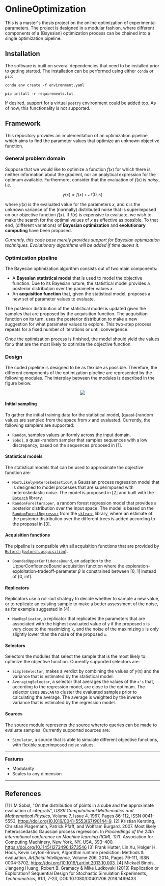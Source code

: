 # OnlineOptimization
This is a master's thesis project on the online optimization of experimental parameters. The project is designed in a modular fashion, where different components of a (Bayesian) optimization process can be chained into a single optimization pipeline.

## Installation
The software is built on several dependencies that need to be installed prior to getting started. The installation can be performed using either `conda` or `pip`:

```conda env create -f environment.yaml```

```pip install -r requirements.txt```

If desired, support for a virtual `poetry` environment could be added too. As of now, this functionality is not supported. 

## Framework
This repository provides an implementation of an optimization pipeline, which aims to find the parameter values that optimize an unknown objective function. 
### General problem domain
Suppose that we would like to optimize a function $f(x)$ for which there is neither information about the gradient, nor an analytical expression for the optimum available. Furthermore, consider that the evaluation of $f(x)$ is _noisy_, i.e.

$$y(x) = f(x) + \mathcal{N}(0, \varepsilon)$$

where $y(x)$ is the evaluated value for the parameters $x$, and $\varepsilon$ is the unknown variance of the (normally) distributed noise that is superimposed on our objective function $f(x)$. If $f(x)$ is expensive to evaluate, we wish to make the search for the optimal values of $x$ as effective as possible. To that end, (different variations) of **Bayesian optimization** and **evolutionary computing** have been proposed.

_Currently, this code base merely provides support for Bayesian optimization techniques. Evolutionary algorithms will be added if time allows it._

### Optimization pipeline
The Bayesian optimization algorithm consists out of two main components:

- A **Bayesian statistical model** that is used to model the objective function. Due to its Bayesian nature, the statistical model provides a posterior distribution over the parameter values $x$. 
- An **acquisition function** that, given the statistical model, proposes a new set of parameter values to evaluate. 

The posterior distribution of the statistical model is updated given the samples that are proposed by the acquisition function. The acquisition function on its turn, uses the posterior distribution to make a new suggestion for what parameter values to explore. This two-step process repeats for a fixed number of iterations or until convergence. 

Once the optimization process is finished, the model should yield the values for $x$ that are the most likely to optimize the objective function. 

### Design
The coded pipeline is designed to be as flexible as possible. Therefore, the different components of the optimization pipeline are represented by the following modules. 
The interplay between the modules is described in the figure below.

<p align="center">
<img src="figures/design_diagram.png">
</p>

#### Initial sampling
To gather the initial training data for the statistical model, (quasi-)random values are sampled from the space from $x$ and evaluated. Currently, the following samplers are supported:

- `Random`, samples values uniformly across the input domain. 
- `Sobol`, a quasi-random sampler that samples sequences with a low discrepancy, based on the sequences proposed in [1].

#### Statistical models
The statistical models that can be used to approximate the objective function are:

- `MostLikelyHeteroskedasticGP`, a Gaussian process regression model that is designed to model processes that are superimposed with heteroskedastic noise. The model is proposed in [2] and built with the [`Botorch`](https://botorch.org/) library.
- `RandomForestWrapper`, a random forest regression model that provides a posterior distribution over the input space. The model is based on the [`RandomForestRegressor`](https://scikit-learn.org/stable/modules/generated/sklearn.ensemble.RandomForestRegressor.html) from the [`sklearn`](https://scikit-learn.org/stable/index.html) library, where an estimate of the posterior distribution over the different trees is added according to the proposal in [3].

#### Acquisition functions
The pipeline is compatible with all acquisition functions that are provided by [`Botorch`](https://botorch.org/) ([`botorch.acquisition`](https://botorch.org/api/acquisition.html)).

- `BoundedUpperConfidenceBound`, an adaption to the UpperConfidenceBound acquisition function where the exploration-exploitation-tradeoff-parameter $\beta$ is constrained between [0, 1] instead of [0, inf]. 

#### Replicators
Replicators use a roll-out strategy to decide whether to sample a new value, or to replicate an existing sample to make a better assessment of the noise, as for example suggested in [4].

- `MaxReplicator`, a replicator that replicates the parameters that are associated with the highest evaluated value of `y` if the proposed `x` is very close to the maximizing `x`, and the noise of the maximizing `x` is only slightly lower than the noise of the proposed `x`.

#### Selectors
Selectors the modules that select the sample that is the most likely to optimize the objective function. Currently supported selectors are:

- `SimpleSelector`, makes a verdict by combining the values of $y(x)$ and the variance that is estimated by the statistical model.
- `AveragingSelector`, a selector that averages the values of the `x's` that, according to the regression model, are close to the optimum. The selector uses `DBSCAN` to cluster the evaluated samples prior to calculating the average. The average is weighted by the inverse variance that is estimated by the regression model. 

#### Sources
The source module represents the source whereto queries can be made to evaluate samples. Currently supported sources are:

- `Simulator`, a source that is able to simulate different objective functions, with flexible superimposed noise values. 
***
**Features**
- Modularity
- Scales to any dimension
***
## References
[1] I.M Sobol, "On the distribution of points in a cube and the approximate evaluation of integrals", _USSR Computational Mathematics and Mathematical Physics_, Volume 7, Issue 4, 1967, Pages 86-112, ISSN 0041-5553, https://doi.org/10.1016/0041-5553(67)90144-9.
[2] Kristian Kersting, Christian Plagemann, Patrick Pfaff, and Wolfram Burgard. 2007. Most likely heteroscedastic Gaussian process regression. In _Proceedings of the 24th international conference on Machine learning (ICML '07)_. Association for Computing Machinery, New York, NY, USA, 393–400. https://doi.org/10.1145/1273496.1273546
[3] Frank Hutter, Lin Xu, Holger H. Hoos, Kevin Leyton-Brown, Algorithm runtime prediction: Methods & evaluation, _Artificial Intelligence_, Volume 206, 2014, Pages 79-111, ISSN 0004-3702, https://doi.org/10.1016/j.artint.2013.10.003.
[4] Mickaël Binois, Jiangeng Huang, Robert B. Gramacy & Mike Ludkovski (2019) Replication or Exploration? Sequential Design for Stochastic Simulation Experiments, _Technometrics_, 61:1, 7-23, DOI: 10.1080/00401706.2018.1469433